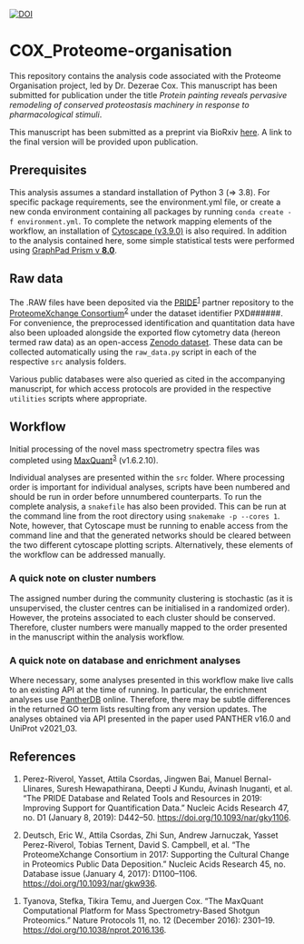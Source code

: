 [![DOI](https://zenodo.org/badge/..../.svg)](https://doi.org/###/zenodo.###)

# COX_Proteome-organisation

This repository contains the analysis code associated with the Proteome Organisation project, led by Dr. Dezerae Cox. This manuscript has been submitted for publication under the title *Protein painting reveals pervasive remodeling of conserved proteostasis machinery in response to pharmacological stimuli*.

This manuscript has been submitted as a preprint via BioRxiv [here](biorxiv/link). A link to the final version will be provided upon publication.

## Prerequisites

This analysis assumes a standard installation of Python 3 (=> 3.8). For specific package requirements, see the environment.yml file, or  create a new conda environment containing all packages by running ```conda create -f environment.yml```. To complete the network mapping elements of the workflow, an installation of [Cytoscape (v3.9.0)](https://cytoscape.org/download.html) is also required. In addition to the analysis contained here, some simple statistical tests were performed using [GraphPad Prism v **8.0**](https://www.graphpad.com/scientific-software/prism/).

## Raw data

The .RAW files have been deposited via the [PRIDE][1]<sup>[1]</sup> partner repository to the [ProteomeXchange Consortium][2]<sup>[2]</sup> under the dataset identifier PXD######. For convenience, the preprocessed identification and quantitation data have also been uploaded alongside the exported flow cytometry data (hereon termed raw data) as an open-access [Zenodo dataset](https://doi.org/###/zenodo.###). These data can be collected automatically using the ```raw_data.py``` script in each of the respective ```src``` analysis folders.

Various public databases were also queried as cited in the accompanying manuscript, for which access protocols are provided in the respective ```utilities``` scripts where appropriate.

## Workflow

Initial processing of the novel mass spectrometry spectra files was completed using [MaxQuant][3]<sup>[3]</sup> (v1.6.2.10).

Individual analyses are presented within the ```src``` folder. Where processing order is important for individual analyses, scripts have been numbered and should be run in order before unnumbered counterparts. To run the complete analysis, a ```snakefile``` has also been provided. This can be run at the command line from the root directory using ```snakemake -p --cores 1```. Note, however, that Cytoscape must be running to enable access from the command line and that the generated networks should be cleared between the two different cytoscape plotting scripts. Alternatively, these elements of the workflow can be addressed manually.

### A quick note on cluster numbers

The assigned number during the community clustering is stochastic (as it is unsupervised, the cluster centres can be initialised in a randomized order). However, the proteins associated to each cluster should be conserved. Therefore, cluster numbers were manually mapped to the order presented in the manuscript within the analysis workflow.

### A quick note on database and enrichment analyses

Where necessary, some analyses presented in this workflow make live calls to an existing API at the time of running. In particular, the enrichment analyses use [PantherDB](http://www.pantherdb.org/) online. Therefore, there may be subtle differences in the returned GO term lists resulting from any version updates. The analyses obtained via API presented in the paper used PANTHER v16.0 and UniProt v2021_03.


## References

[1]: https://www.ebi.ac.uk/pride/archive/

1. Perez-Riverol, Yasset, Attila Csordas, Jingwen Bai, Manuel Bernal-Llinares, Suresh Hewapathirana, Deepti J Kundu, Avinash Inuganti, et al. “The PRIDE Database and Related Tools and Resources in 2019: Improving Support for Quantification Data.” Nucleic Acids Research 47, no. D1 (January 8, 2019): D442–50. https://doi.org/10.1093/nar/gky1106.

[2]: http://proteomecentral.proteomexchange.org

2. Deutsch, Eric W., Attila Csordas, Zhi Sun, Andrew Jarnuczak, Yasset Perez-Riverol, Tobias Ternent, David S. Campbell, et al. “The ProteomeXchange Consortium in 2017: Supporting the Cultural Change in Proteomics Public Data Deposition.” Nucleic Acids Research 45, no. Database issue (January 4, 2017): D1100–1106. https://doi.org/10.1093/nar/gkw936.

[3]: https://www.maxquant.org/

1. Tyanova, Stefka, Tikira Temu, and Juergen Cox. “The MaxQuant Computational Platform for Mass Spectrometry-Based Shotgun Proteomics.” Nature Protocols 11, no. 12 (December 2016): 2301–19. https://doi.org/10.1038/nprot.2016.136.

